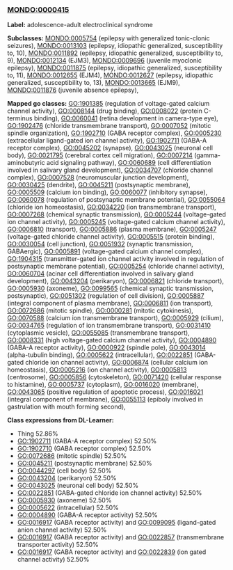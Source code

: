 
### [MONDO:0000415](http://purl.obolibrary.org/obo/MONDO_0000415)
**Label:** adolescence-adult electroclinical syndrome

**Subclasses:** [MONDO:0005754](http://purl.obolibrary.org/obo/MONDO_0005754) (epilepsy with generalized tonic-clonic seizures), [MONDO:0013103](http://purl.obolibrary.org/obo/MONDO_0013103) (epilepsy, idiopathic generalized, susceptibility to, 10), [MONDO:0011892](http://purl.obolibrary.org/obo/MONDO_0011892) (epilepsy, idiopathic generalized, susceptibility to, 9), [MONDO:0012134](http://purl.obolibrary.org/obo/MONDO_0012134) (EJM3), [MONDO:0009696](http://purl.obolibrary.org/obo/MONDO_0009696) (juvenile myoclonic epilepsy), [MONDO:0011875](http://purl.obolibrary.org/obo/MONDO_0011875) (epilepsy, idiopathic generalized, susceptibility to, 11), [MONDO:0012655](http://purl.obolibrary.org/obo/MONDO_0012655) (EJM4), [MONDO:0012627](http://purl.obolibrary.org/obo/MONDO_0012627) (epilepsy, idiopathic generalized, susceptibility to, 13), [MONDO:0013665](http://purl.obolibrary.org/obo/MONDO_0013665) (EJM9), [MONDO:0011876](http://purl.obolibrary.org/obo/MONDO_0011876) (juvenile absence epilepsy), 

**Mapped go classes:** [GO:1901385](http://purl.obolibrary.org/obo/GO_1901385) (regulation of voltage-gated calcium channel activity), [GO:0008144](http://purl.obolibrary.org/obo/GO_0008144) (drug binding), [GO:0008022](http://purl.obolibrary.org/obo/GO_0008022) (protein C-terminus binding), [GO:0060041](http://purl.obolibrary.org/obo/GO_0060041) (retina development in camera-type eye), [GO:1902476](http://purl.obolibrary.org/obo/GO_1902476) (chloride transmembrane transport), [GO:0007052](http://purl.obolibrary.org/obo/GO_0007052) (mitotic spindle organization), [GO:1902710](http://purl.obolibrary.org/obo/GO_1902710) (GABA receptor complex), [GO:0005230](http://purl.obolibrary.org/obo/GO_0005230) (extracellular ligand-gated ion channel activity), [GO:1902711](http://purl.obolibrary.org/obo/GO_1902711) (GABA-A receptor complex), [GO:0045202](http://purl.obolibrary.org/obo/GO_0045202) (synapse), [GO:0043025](http://purl.obolibrary.org/obo/GO_0043025) (neuronal cell body), [GO:0021795](http://purl.obolibrary.org/obo/GO_0021795) (cerebral cortex cell migration), [GO:0007214](http://purl.obolibrary.org/obo/GO_0007214) (gamma-aminobutyric acid signaling pathway), [GO:0060689](http://purl.obolibrary.org/obo/GO_0060689) (cell differentiation involved in salivary gland development), [GO:0034707](http://purl.obolibrary.org/obo/GO_0034707) (chloride channel complex), [GO:0007528](http://purl.obolibrary.org/obo/GO_0007528) (neuromuscular junction development), [GO:0030425](http://purl.obolibrary.org/obo/GO_0030425) (dendrite), [GO:0045211](http://purl.obolibrary.org/obo/GO_0045211) (postsynaptic membrane), [GO:0005509](http://purl.obolibrary.org/obo/GO_0005509) (calcium ion binding), [GO:0060077](http://purl.obolibrary.org/obo/GO_0060077) (inhibitory synapse), [GO:0060078](http://purl.obolibrary.org/obo/GO_0060078) (regulation of postsynaptic membrane potential), [GO:0055064](http://purl.obolibrary.org/obo/GO_0055064) (chloride ion homeostasis), [GO:0034220](http://purl.obolibrary.org/obo/GO_0034220) (ion transmembrane transport), [GO:0007268](http://purl.obolibrary.org/obo/GO_0007268) (chemical synaptic transmission), [GO:0005244](http://purl.obolibrary.org/obo/GO_0005244) (voltage-gated ion channel activity), [GO:0005245](http://purl.obolibrary.org/obo/GO_0005245) (voltage-gated calcium channel activity), [GO:0006810](http://purl.obolibrary.org/obo/GO_0006810) (transport), [GO:0005886](http://purl.obolibrary.org/obo/GO_0005886) (plasma membrane), [GO:0005247](http://purl.obolibrary.org/obo/GO_0005247) (voltage-gated chloride channel activity), [GO:0005515](http://purl.obolibrary.org/obo/GO_0005515) (protein binding), [GO:0030054](http://purl.obolibrary.org/obo/GO_0030054) (cell junction), [GO:0051932](http://purl.obolibrary.org/obo/GO_0051932) (synaptic transmission, GABAergic), [GO:0005891](http://purl.obolibrary.org/obo/GO_0005891) (voltage-gated calcium channel complex), [GO:1904315](http://purl.obolibrary.org/obo/GO_1904315) (transmitter-gated ion channel activity involved in regulation of postsynaptic membrane potential), [GO:0005254](http://purl.obolibrary.org/obo/GO_0005254) (chloride channel activity), [GO:0060704](http://purl.obolibrary.org/obo/GO_0060704) (acinar cell differentiation involved in salivary gland development), [GO:0043204](http://purl.obolibrary.org/obo/GO_0043204) (perikaryon), [GO:0006821](http://purl.obolibrary.org/obo/GO_0006821) (chloride transport), [GO:0005930](http://purl.obolibrary.org/obo/GO_0005930) (axoneme), [GO:0099565](http://purl.obolibrary.org/obo/GO_0099565) (chemical synaptic transmission, postsynaptic), [GO:0051302](http://purl.obolibrary.org/obo/GO_0051302) (regulation of cell division), [GO:0005887](http://purl.obolibrary.org/obo/GO_0005887) (integral component of plasma membrane), [GO:0006811](http://purl.obolibrary.org/obo/GO_0006811) (ion transport), [GO:0072686](http://purl.obolibrary.org/obo/GO_0072686) (mitotic spindle), [GO:0000281](http://purl.obolibrary.org/obo/GO_0000281) (mitotic cytokinesis), [GO:0070588](http://purl.obolibrary.org/obo/GO_0070588) (calcium ion transmembrane transport), [GO:0005929](http://purl.obolibrary.org/obo/GO_0005929) (cilium), [GO:0034765](http://purl.obolibrary.org/obo/GO_0034765) (regulation of ion transmembrane transport), [GO:0031410](http://purl.obolibrary.org/obo/GO_0031410) (cytoplasmic vesicle), [GO:0055085](http://purl.obolibrary.org/obo/GO_0055085) (transmembrane transport), [GO:0008331](http://purl.obolibrary.org/obo/GO_0008331) (high voltage-gated calcium channel activity), [GO:0004890](http://purl.obolibrary.org/obo/GO_0004890) (GABA-A receptor activity), [GO:0000922](http://purl.obolibrary.org/obo/GO_0000922) (spindle pole), [GO:0043014](http://purl.obolibrary.org/obo/GO_0043014) (alpha-tubulin binding), [GO:0005622](http://purl.obolibrary.org/obo/GO_0005622) (intracellular), [GO:0022851](http://purl.obolibrary.org/obo/GO_0022851) (GABA-gated chloride ion channel activity), [GO:0006874](http://purl.obolibrary.org/obo/GO_0006874) (cellular calcium ion homeostasis), [GO:0005216](http://purl.obolibrary.org/obo/GO_0005216) (ion channel activity), [GO:0005813](http://purl.obolibrary.org/obo/GO_0005813) (centrosome), [GO:0005856](http://purl.obolibrary.org/obo/GO_0005856) (cytoskeleton), [GO:0071420](http://purl.obolibrary.org/obo/GO_0071420) (cellular response to histamine), [GO:0005737](http://purl.obolibrary.org/obo/GO_0005737) (cytoplasm), [GO:0016020](http://purl.obolibrary.org/obo/GO_0016020) (membrane), [GO:0043065](http://purl.obolibrary.org/obo/GO_0043065) (positive regulation of apoptotic process), [GO:0016021](http://purl.obolibrary.org/obo/GO_0016021) (integral component of membrane), [GO:0055113](http://purl.obolibrary.org/obo/GO_0055113) (epiboly involved in gastrulation with mouth forming second), 

**Class expressions from DL-Learner:**

- Thing 52.86%
- [GO:1902711](http://purl.obolibrary.org/obo/GO_1902711) (GABA-A receptor complex) 52.50%
- [GO:1902710](http://purl.obolibrary.org/obo/GO_1902710) (GABA receptor complex) 52.50%
- [GO:0072686](http://purl.obolibrary.org/obo/GO_0072686) (mitotic spindle) 52.50%
- [GO:0045211](http://purl.obolibrary.org/obo/GO_0045211) (postsynaptic membrane) 52.50%
- [GO:0044297](http://purl.obolibrary.org/obo/GO_0044297) (cell body) 52.50%
- [GO:0043204](http://purl.obolibrary.org/obo/GO_0043204) (perikaryon) 52.50%
- [GO:0043025](http://purl.obolibrary.org/obo/GO_0043025) (neuronal cell body) 52.50%
- [GO:0022851](http://purl.obolibrary.org/obo/GO_0022851) (GABA-gated chloride ion channel activity) 52.50%
- [GO:0005930](http://purl.obolibrary.org/obo/GO_0005930) (axoneme) 52.50%
- [GO:0005622](http://purl.obolibrary.org/obo/GO_0005622) (intracellular) 52.50%
- [GO:0004890](http://purl.obolibrary.org/obo/GO_0004890) (GABA-A receptor activity) 52.50%
- [GO:0016917](http://purl.obolibrary.org/obo/GO_0016917) (GABA receptor activity) and [GO:0099095](http://purl.obolibrary.org/obo/GO_0099095) (ligand-gated anion channel activity) 52.50%
- [GO:0016917](http://purl.obolibrary.org/obo/GO_0016917) (GABA receptor activity) and [GO:0022857](http://purl.obolibrary.org/obo/GO_0022857) (transmembrane transporter activity) 52.50%
- [GO:0016917](http://purl.obolibrary.org/obo/GO_0016917) (GABA receptor activity) and [GO:0022839](http://purl.obolibrary.org/obo/GO_0022839) (ion gated channel activity) 52.50%


